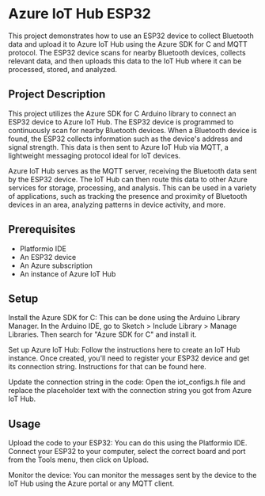 # Azure IoT Hub ESP32
This project demonstrates how to use an ESP32 device to collect Bluetooth data and upload it to Azure IoT Hub using the Azure SDK for C and MQTT protocol. The ESP32 device scans for nearby Bluetooth devices, collects relevant data, and then uploads this data to the IoT Hub where it can be processed, stored, and analyzed.

## Project Description
This project utilizes the Azure SDK for C Arduino library to connect an ESP32 device to Azure IoT Hub. The ESP32 device is programmed to continuously scan for nearby Bluetooth devices. When a Bluetooth device is found, the ESP32 collects information such as the device's address and signal strength. This data is then sent to Azure IoT Hub via MQTT, a lightweight messaging protocol ideal for IoT devices.

Azure IoT Hub serves as the MQTT server, receiving the Bluetooth data sent by the ESP32 device. The IoT Hub can then route this data to other Azure services for storage, processing, and analysis. This can be used in a variety of applications, such as tracking the presence and proximity of Bluetooth devices in an area, analyzing patterns in device activity, and more.

## Prerequisites
* Platformio IDE
* An ESP32 device
* An Azure subscription
* An instance of Azure IoT Hub

## Setup
Install the Azure SDK for C: This can be done using the Arduino Library Manager. In the Arduino IDE, go to Sketch > Include Library > Manage Libraries. Then search for "Azure SDK for C" and install it.

Set up Azure IoT Hub: Follow the instructions here to create an IoT Hub instance. Once created, you'll need to register your ESP32 device and get its connection string. Instructions for that can be found here.

Update the connection string in the code: Open the iot_configs.h file and replace the placeholder text <Your IoT Hub Device Connection String> with the connection string you got from Azure IoT Hub.

## Usage
Upload the code to your ESP32: You can do this using the Platformio IDE. Connect your ESP32 to your computer, select the correct board and port from the Tools menu, then click on Upload.

Monitor the device: You can monitor the messages sent by the device to the IoT Hub using the Azure portal or any MQTT client.
